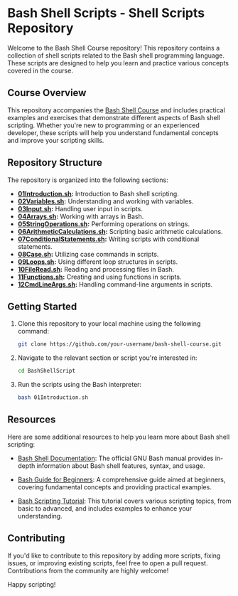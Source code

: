 # Bash Shell Scripts - Shell Scripts Repository

Welcome to the Bash Shell Course repository! This repository contains a collection of shell scripts related to the Bash shell programming language. These scripts are designed to help you learn and practice various concepts covered in the course.

## Course Overview

This repository accompanies the [Bash Shell Course](https://github.com/abhijeet-dhumal/BashShellScript.git) and includes practical examples and exercises that demonstrate different aspects of Bash shell scripting. Whether you're new to programming or an experienced developer, these scripts will help you understand fundamental concepts and improve your scripting skills.

## Repository Structure

The repository is organized into the following sections:

- **[01Introduction.sh](01Introduction.sh):** Introduction to Bash shell scripting.
- **[02Variables.sh](02Variables.sh):** Understanding and working with variables.
- **[03Input.sh](03Input.sh):** Handling user input in scripts.
- **[04Arrays.sh](04Arrays.sh):** Working with arrays in Bash.
- **[05StringOperations.sh](05StringOperations.sh):** Performing operations on strings.
- **[06ArithmeticCalculations.sh](06ArithmeticCalculations.sh):** Scripting basic arithmetic calculations.
- **[07ConditionalStatements.sh](07ConditionalStatements.sh):** Writing scripts with conditional statements.
- **[08Case.sh](08Case.sh):** Utilizing case commands in scripts.
- **[09Loops.sh](09Loops.sh):** Using different loop structures in scripts.
- **[10FileRead.sh](10FileRead.sh):** Reading and processing files in Bash.
- **[11Functions.sh](11Functions.sh):** Creating and using functions in scripts.
- **[12CmdLineArgs.sh](12CmdLineArgs.sh):** Handling command-line arguments in scripts.

## Getting Started

1. Clone this repository to your local machine using the following command:

   ```bash
   git clone https://github.com/your-username/bash-shell-course.git

2. Navigate to the relevant section or script you're interested in:

   ```bash
   cd BashShellScript

3. Run the scripts using the Bash interpreter:

   ```bash
   bash 01Introduction.sh

## Resources

Here are some additional resources to help you learn more about Bash shell scripting:

- [Bash Shell Documentation](https://www.gnu.org/software/bash/manual/): The official GNU Bash manual provides in-depth information about Bash shell features, syntax, and usage.

- [Bash Guide for Beginners](https://www.tldp.org/LDP/Bash-Beginners-Guide/html/): A comprehensive guide aimed at beginners, covering fundamental concepts and providing practical examples.

- [Bash Scripting Tutorial](https://youtu.be/TtGM9GfBuok): This tutorial covers various scripting topics, from basic to advanced, and includes examples to enhance your understanding.


## Contributing

If you'd like to contribute to this repository by adding more scripts, fixing issues, or improving existing scripts, feel free to open a pull request. Contributions from the community are highly welcome!

Happy scripting!